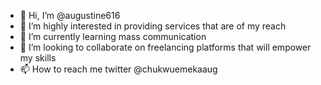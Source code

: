 - 👋 Hi, I’m @augustine616
- 👀 I’m highly interested in providing services that are of my reach
- 🌱 I’m currently learning mass communication
- 💞️ I’m looking to collaborate on freelancing platforms that will empower my skills
- 📫 How to reach me twitter @chukwuemekaaug

<!---
augustine616/augustine616 is a ✨ special ✨ repository because its `README.md` (this file) appears on your GitHub profile.
You can click the Preview link to take a look at your changes.
--->
